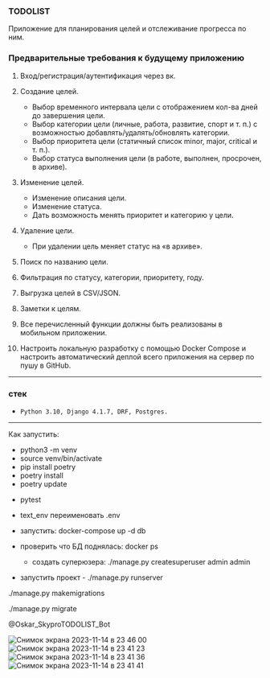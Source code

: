 
### TODOLIST

Приложение для планирования целей и отслеживание прогресса по ним.

### Предварительные требования к будущему приложению

1. Вход/регистрация/аутентификация через вк.
2. Создание целей.
   - Выбор временного интервала цели с отображением кол-ва дней до завершения цели.
   - Выбор категории цели (личные, работа, развитие, спорт и т. п.) с возможностью добавлять/удалять/обновлять категории.
   - Выбор приоритета цели (статичный список minor, major, critical и т. п.).
   - Выбор статуса выполнения цели (в работе, выполнен, просрочен, в архиве).

3. Изменение целей.
   - Изменение описания цели.
   - Изменение статуса.
   - Дать возможность менять приоритет и категорию у цели.

4. Удаление цели.
   - При удалении цель меняет статус на «в архиве».
 
5. Поиск по названию цели.
6. Фильтрация по статусу, категории, приоритету, году.
7. Выгрузка целей в CSV/JSON.
8. Заметки к целям.
9. Все перечисленный функции должны быть реализованы в мобильном приложении.
10. Настроить локальную разработку с помощью Docker Compose и настроить автоматический деплой всего приложения на сервер по пушу в GitHub.
_________________________________________________________________________________________________________________________

### стек
*     Python 3.10, Django 4.1.7, DRF, Postgres.
_________________________________________________________________________________________________________________________

Как запустить:
   - python3 -m venv   
   - source venv/bin/activate
   - pip install poetry
   - poetry install
   - poetry update

[//]: # (   - poetry add envparse &#40;либо обновить: poetry update package&#41;)
   - pytest
   - text_env переименовать .env
   - запустить: docker-compose up -d db 
   - проверить что БД поднялась: docker ps
     - создать суперюзера: ./manage.py createsuperuser
           admin
           admin

   - запустить проект - ./manage.py runserver

./manage.py makemigrations

./manage.py migrate







@Oskar_SkyproTODOLIST_Bot

![Снимок экрана 2023-11-14 в 23 46 00](https://github.com/AgzigitovOskar/Todolist/assets/110802094/6796bb40-9ee1-45ab-bd4a-b31beec623d8)
![Снимок экрана 2023-11-14 в 23 41 23](https://github.com/AgzigitovOskar/Todolist/assets/110802094/8e5bcae3-024b-48fc-b584-10cd321e327f)
![Снимок экрана 2023-11-14 в 23 41 36](https://github.com/AgzigitovOskar/Todolist/assets/110802094/375042f6-7bb4-4b6a-864d-a0d516135277)
![Снимок экрана 2023-11-14 в 23 41 41](https://github.com/AgzigitovOskar/Todolist/assets/110802094/87ab1bc7-cfe1-4358-81b6-5321c54c5a43)


